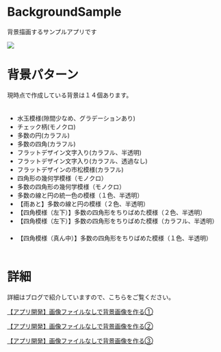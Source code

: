 BackgroundSample
================

背景描画するサンプルアプリです

<img src="https://images-blogger-opensocial.googleusercontent.com/gadgets/proxy?url=http%3A%2F%2F2.bp.blogspot.com%2F-Ff4y0rMPBA8%2FUzZoB8IHSiI%2FAAAAAAAAZYU%2FhOQwJFShntI%2Fs1600%2F%25E3%2582%25AD%25E3%2583%25A3%25E3%2583%2597%25E3%2583%2581%25E3%2583%25A3.PNG&container=blogger&gadget=a&rewriteMime=image%2F*">

背景パターン
================

現時点で作成している背景は１４個あります。
<ul>
　<li>水玉模様(隙間少なめ、グラデーションあり)
　<li>チェック柄(モノクロ)
　<li>多数の円(カラフル)
　<li>多数の四角(カラフル)
　<li>フラットデザイン文字入り(カラフル、半透明)
　<li>フラットデザイン文字入り(カラフル、透過なし)
　<li>フラットデザインの市松模様(カラフル)
　<li>四角形の幾何学模様（モノクロ）
　<li>多数の四角形の幾何学模様（モノクロ）
　<li>多数の線と円の統一色の模様（１色、半透明）
　<li>【雨あと】多数の線と円の模様（２色、半透明）
　<li>【四角模様（左下）】多数の四角形をちりばめた模様（２色、半透明） 　
　<li>【四角模様（左下）】多数の四角形をちりばめた模様（カラフル、半透明）
　<li>【四角模様（真ん中）】多数の四角形をちりばめた模様（１色、半透明） 　
　
</ul>

詳細
================

詳細はブログで紹介していますので、こちらをご覧ください。

<a href=http://k0j1-android.blogspot.com/2013/10/blog-post_19.html>【アプリ開発】画像ファイルなしで背景画像を作る①</a>

<a href=http://k0j1-android.blogspot.com/2014/08/blog-post.html>【アプリ開発】画像ファイルなしで背景画像を作る②</a>

<a href=http://k0j1-android.blogspot.jp/2014/09/blog-post.html>【アプリ開発】画像ファイルなしで背景画像を作る③</a>
